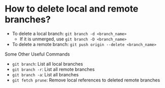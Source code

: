 # How to delete local and remote branches?

- To delete a local branch: `git branch -d <branch_name>`
    - If it is unmerged, use `git branch -D <branch_name>`
- To delete a remote branch: `git push origin --delete <branch_name>`

Some Other Useful Commands
- `git branch`: List all local branches
- `git branch -r`: List all remote branches
- `git branch -a`: List all branches
- `git fetch prune`: Remove local references to deleted remote branches
